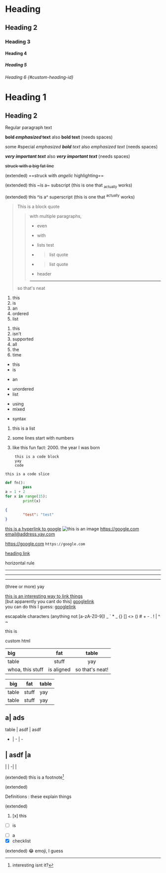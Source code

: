 # Heading
## Heading 2
### Heading 3
#### Heading 4
##### Heading 5
###### Heading 6 {#custom-heading-id}

Heading 1
===
Heading 2
---

Regular paragraph text

**bold *emphasized* text**
also __bold text__ (needs spaces)

some #special *emphasized **bold** text*
also _emphasized text_ (needs spaces)

***very important text***
also ___very important text___ (needs spaces)

~~struck with a big fat line~~

(extended)
==struck with *angelic* highlighting==

(extended)
this ~is a~ subscript
(this is one that <sub >actually</sub> works)

(extended)
this ^is a^ superscript
(this is one that <sup>actually</sup> works)

> This is a block quote
>
>> with multiple paragraphs,
>> - even
>> * with
>> - lists
>> test
>> - > list quote
>> - > list quote
>> - header
> > -----
> 
> so that's neat

1. this
2. is
3. an
4. ordered
5. list

1) this
2) isn't
3) supported
4) all
5) the
6) time

- this
- is
* an
+ unordered
+ list
* using
* mixed
- syntax

1. this is a list
2. some lines start with numbers
3. like this fun fact:
2000\. the year I was born

        this is a code block
        yay
        code

`this is a code slice`

``` python
def fn():
        pass
a = 1 + 2
for x in range(15):
        print(x)

```

``` json
{
        "test": "test"
}
```

[this is a hyperlink to google](https://google.com 'hey, this is kind of neat')
![this is an image](https://cdn.pixabay.com/photo/2015/04/23/22/00/tree-736885__480.jpg 'asdf')
<https://google.com><br />
<email@address.yay.com>

https://google.com
`https://google.com`

[heading link](#custom-heading-id)

horizontal rule
***
---
___
(three or more) yay

[this is an interesting way to link things][googlelink]<br />
[but apparently you cant do this] [googlelink]<br />
you can do this I guess: [googlelink]

[googlelink]: https://google.com 'this still works here'

escapable characters
(anything not [a-zA-Z0-9])
\_
\`
\*
\_
\{\}
\[\]
\<\>
\(\)
\#
\+
\-
\.
\!
\|
\^
\~

this is <div>custom html</div>

big | fat | table 
:--- | :---: | :---:
table | stuff | yay
whoa, this stuff | is aligned | so that's neat!

| big | fat | table  |
| - | - | - |
| table | stuff | yay |
| table | stuff | yay |

a| ads
 -

  table | asdf | asdf
  - | - | -

|
asdf
|a
-
\|
|
-|
|

(extended)
this is a footnote[^footnote]

   [^footnote]: interesting isnt it?

(extended)

Definitions
        : these explain things

(extended)
1. [x] this
* [ ] is
- [ ] a
- [x] checklist

(extended)
:joy: emoji, I guess

